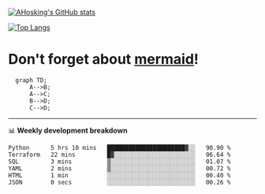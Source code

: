 [![AHosking's GitHub stats](https://github-readme-stats.vercel.app/api?username=ahosking&count_private=true&show_icons=true&theme=onedark&hide_rank=true&include_all_commits=true)](https://github.com/ahosking)

[![Top Langs](https://github-readme-stats.vercel.app/api/top-langs/?username=ahosking&layout=compact&theme=onedark)](https://github.com/ahosking)


# Don't forget about [mermaid](https://github.blog/2022-02-14-include-diagrams-markdown-files-mermaid/)!

```mermaid
  graph TD;
      A-->B;
      A-->C;
      B-->D;
      C-->D;
```
-------

📊 **Weekly development breakdown**

<!--START_SECTION:waka-->

```text
Python      5 hrs 10 mins   ██████████████████████▓░░   90.90 %
Terraform   22 mins         █▓░░░░░░░░░░░░░░░░░░░░░░░   06.64 %
SQL         3 mins          ▒░░░░░░░░░░░░░░░░░░░░░░░░   01.07 %
YAML        2 mins          ▒░░░░░░░░░░░░░░░░░░░░░░░░   00.72 %
HTML        1 min           ░░░░░░░░░░░░░░░░░░░░░░░░░   00.40 %
JSON        0 secs          ░░░░░░░░░░░░░░░░░░░░░░░░░   00.26 %
```

<!--END_SECTION:waka-->
